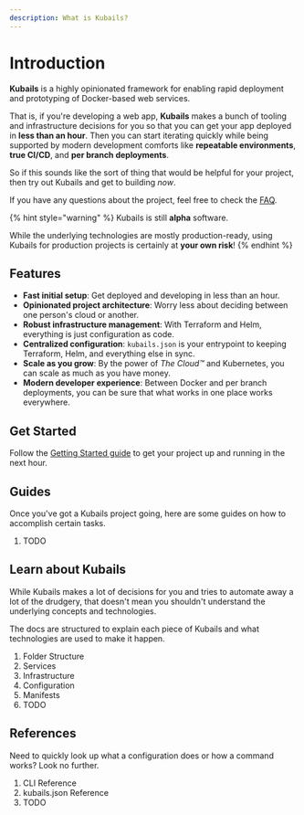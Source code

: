 ```yaml
---
description: What is Kubails?
---
```


# Introduction

**Kubails** is a highly opinionated framework for enabling rapid deployment and prototyping of Docker-based web services.

That is, if you're developing a web app, **Kubails** makes a bunch of tooling and infrastructure decisions for you so that you can get your app deployed in **less than an hour**. Then you can start iterating quickly while being supported by modern development comforts like **repeatable environments**, **true CI/CD**, and **per branch deployments**.

So if this sounds like the sort of thing that would be helpful for your project, then try out Kubails and get to building _now_.

If you have any questions about the project, feel free to check the [FAQ](./FAQ.md).

{% hint style="warning" %}
Kubails is still **alpha** software.

While the underlying technologies are mostly production-ready, using Kubails for production projects is certainly at **your own risk**!
{% endhint %}

## Features

* **Fast initial setup**: Get deployed and developing in less than an hour.
* **Opinionated project architecture**: Worry less about deciding between one person's cloud or another.
* **Robust infrastructure management**: With Terraform and Helm, everything is just configuration as code.
* **Centralized configuration**: `kubails.json` is your entrypoint to keeping Terraform, Helm, and everything else in sync.
* **Scale as you grow**: By the power of _The Cloud™_ and Kubernetes, you can scale as much as you have money.
* **Modern developer experience**: Between Docker and per branch deployments, you can be sure that what works in one place works everywhere.

## Get Started

Follow the [Getting Started guide](./GettingStarted.md) to get your project up and running in the next hour.

## Guides

Once you've got a Kubails project going, here are some guides on how to accomplish certain tasks.

1. TODO

## Learn about Kubails

While Kubails makes a lot of decisions for you and tries to automate away a lot of the drudgery, that doesn't mean you shouldn't understand the underlying concepts and technologies.

The docs are structured to explain each piece of Kubails and what technologies are used to make it happen.

1. Folder Structure
2. Services
3. Infrastructure
4. Configuration
5. Manifests
6. TODO

## References

Need to quickly look up what a configuration does or how a command works? Look no further.

1. CLI Reference
2. kubails.json Reference
3. TODO
